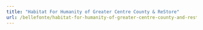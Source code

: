 ```yaml
---
title: "Habitat For Humanity of Greater Centre County & ReStore"
url: /bellefonte/habitat-for-humanity-of-greater-centre-county-and-restore/
---
```

